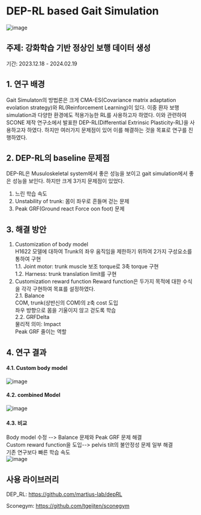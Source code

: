 # DEP-RL based Gait Simulation

![image](https://github.com/sepengsu/winter_co_op/assets/111292354/d245bc9d-b782-4b3d-b122-101104a1ab95)
## 주제: 강화학습 기반 정상인 보행 데이터 생성 
기간: 2023.12.18 - 2024.02.19
## 1. 연구 배경 
Gait Simulaton의 방법론은 크게 CMA-ES(Covariance matrix adaptation evolation strategy)와 RL(Reinforcement Learning)이 있다. 이중 환자 보행 simulation과 다양한 환경에도 적용가능한 RL를 사용하고자 하였다. 이와 관련하여 SCONE 제작 연구소에서 발표한 DEP-RL(Differential Extrinsic Plasticity-RL)을 사용하고자 하였다. 하지만 여러가지 문제점이 있어 이를 해결하는 것을 목표로 연구를 진행하였다.

## 2. DEP-RL의 baseline 문제점
DEP-RL은 Musuloskeletal system에서 좋은 성능을 보이고 gait simulation에서 좋은 성능을 보인다. 하지만 크게 3가지 문제점이 있었다.
1. 느린 학습 속도
2. Unstability of trunk: 몸이 좌우로 흔들며 걷는 문제
3. Peak GRF(Ground react Force oon foot) 문제
## 3. 해결 방안
1. Customization of body model  
H1622 모델에 대하여 Trunk의 좌우 움직임을 제한하기 위하여 2가지 구성요소를 통하여 구현  
1.1. Joint motor: trunk muscle 보조 torque로 3축 torque 구현  
1.2. Harness: trunk translation limit를 구현  
2. Customization reward function
Reward function은 두가지 목적에 대한 수식을 각각 구현하여 목표를 설정하였다.  
2.1. Balance  
COM, trunk(상반신의 COM)의 z축 cost 도입  
좌우 방향으로 몸을 기울이지 않고 걷도록 학습  
2.2. GRFDelta  
물리적 의미: Impact  
Peak GRF 줄이는 역할

## 4. 연구 결과 
#### 4.1. Custom body model
![image](https://github.com/sepengsu/winter_co_op/assets/111292354/c9efa7e5-0c36-4274-b486-7e879a6473f6)  
#### 4.2. combined Model
![image](https://github.com/sepengsu/winter_co_op/assets/111292354/e866ae8b-5343-4737-a7f5-c93ddc87d0f7)  
#### 4.3. 비교
Body model 수정 --> Balance 문제와 Peak GRF 문제 해결  
Custom reward function을 도입--> pelvis tilt의 불안정성 문제 일부 해결  
기존 연구보다 빠른 학습 속도   
![image](https://github.com/sepengsu/winter_co_op/assets/111292354/44a4cdb5-d788-4331-88d6-825f4374a5f6)


## 사용 라이브러리


DEP_RL: https://github.com/martius-lab/depRL

Sconegym: https://github.com/tgeijten/sconegym

